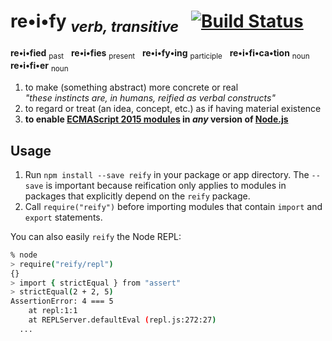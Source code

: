 # re•i•fy <sub>_verb, transitive_</sub> &nbsp; [![Build Status](https://travis-ci.org/benjamn/reify.svg?branch=master)](https://travis-ci.org/benjamn/reify)

**re•i•fied** <sub>past</sub> &nbsp; **re•i•fies** <sub>present</sub> &nbsp; **re•i•fy•ing** <sub>participle</sub> &nbsp; **re•i•fi•ca•tion** <sub>noun</sub> &nbsp; **re•i•fi•er** <sub>noun</sub>

1. to make (something abstract) more concrete or real<br>
   _"these instincts are, in humans, reified as verbal constructs"_
2. to regard or treat (an idea, concept, etc.) as if having material existence
3. **to enable [ECMAScript 2015 modules](http://www.2ality.com/2014/09/es6-modules-final.html) in *any* version of [Node.js](https://nodejs.org)**

Usage
---

1. Run `npm install --save reify` in your package or app directory. The
   `--save` is important because reification only applies to modules in
   packages that explicitly depend on the `reify` package.
2. Call `require("reify")` before importing modules that contain `import`
   and `export` statements.

You can also easily `reify` the Node REPL:

```sh
% node
> require("reify/repl")
{}
> import { strictEqual } from "assert"
> strictEqual(2 + 2, 5)
AssertionError: 4 === 5
    at repl:1:1
    at REPLServer.defaultEval (repl.js:272:27)
  ...
```
